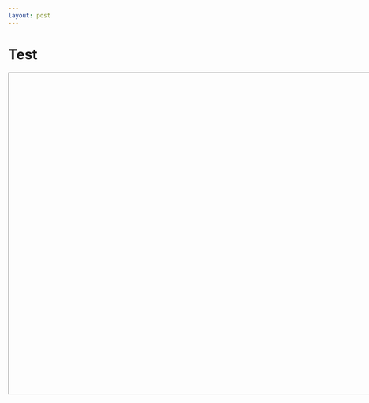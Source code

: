 ```yaml
---
layout: post
---
```


# Test

<iframe srcdoc="<div id='embed_container'></div><script src='https://unpkg.com/react@16/umd/react.development.js' crossorigin></script><script src='https://unpkg.com/react-dom@16/umd/react-dom.development.js' crossorigin></script><script src='https://cdnjs.cloudflare.com/ajax/libs/Chart.js/2.4.0/Chart.min.js' crossorigin></script><canvas id='salp-chart' width='800px' height='600px'></canvas><script>new Chart(document.getElementById('salp-chart'),{'type':'line','data':{'labels':['2018-03-29','2018-03-30','2018-04-02','2018-04-03','2018-04-04','2018-04-05','2018-04-06','2018-04-09','2018-04-10','2018-04-11','2018-04-12','2018-04-13','2018-04-16','2018-04-17','2018-04-18','2018-04-19','2018-04-20','2018-04-23','2018-04-24','2018-04-25','2018-04-26','2018-04-27','2018-04-30','2018-05-01','2018-05-02','2018-05-03','2018-05-04','2018-05-07','2018-05-08','2018-05-09','2018-05-10','2018-05-11','2018-05-14','2018-05-15','2018-05-16','2018-05-17','2018-05-18','2018-05-21','2018-05-22','2018-05-23','2018-05-24','2018-05-25','2018-05-29','2018-05-30','2018-05-31','2018-06-01','2018-06-04','2018-06-05','2018-06-06','2018-06-07','2018-06-08','2018-06-11','2018-06-12','2018-06-13','2018-06-14','2018-06-15','2018-06-18','2018-06-19','2018-06-20','2018-06-21','2018-06-22','2018-06-25','2018-06-26','2018-06-27','2018-06-28','2018-06-29','2018-07-02','2018-07-03','2018-07-05','2018-07-06','2018-07-09','2018-07-10','2018-07-11','2018-07-12','2018-07-13','2018-07-16','2018-07-17','2018-07-18','2018-07-19','2018-07-20','2018-07-23','2018-07-24','2018-07-25','2018-07-26','2018-07-27','2018-07-30','2018-07-31','2018-08-01','2018-08-02','2018-08-03','2018-08-06','2018-08-07','2018-08-08','2018-08-09','2018-08-10','2018-08-13','2018-08-14','2018-08-15','2018-08-16','2018-08-17','2018-08-20','2018-08-21','2018-08-22','2018-08-23','2018-08-24','2018-08-27','2018-08-28','2018-08-29','2018-08-30','2018-08-31','2018-09-04','2018-09-05','2018-09-06','2018-09-07','2018-09-10','2018-09-11','2018-09-12','2018-09-13','2018-09-14','2018-09-17','2018-09-18','2018-09-19','2018-09-20','2018-09-21','2018-09-24','2018-09-25','2018-09-26','2018-09-27','2018-09-28','2018-10-01','2018-10-02','2018-10-03','2018-10-04','2018-10-05','2018-10-09','2018-10-10','2018-10-11','2018-10-12','2018-10-15','2018-10-16','2018-10-17','2018-10-18','2018-10-19','2018-10-22','2018-10-23','2018-10-24','2018-10-25','2018-10-26','2018-10-29','2018-10-30','2018-10-31','2018-11-01','2018-11-02','2018-11-05','2018-11-06','2018-11-07','2018-11-08','2018-11-09','2018-11-13','2018-11-14','2018-11-15','2018-11-16','2018-11-19','2018-11-20','2018-11-21','2018-11-23','2018-11-26','2018-11-27','2018-11-28','2018-11-29','2018-11-30','2018-12-03','2018-12-04','2018-12-06','2018-12-07','2018-12-10','2018-12-11','2018-12-12','2018-12-13','2018-12-14','2018-12-17','2018-12-18','2018-12-19','2018-12-20','2018-12-21','2018-12-26','2018-12-27','2018-12-28','2018-12-31','2019-01-02','2019-01-03','2019-01-04','2019-01-07','2019-01-08','2019-01-09','2019-01-10','2019-01-11','2019-01-15','2019-01-16','2019-01-17','2019-01-18','2019-01-22','2019-01-23','2019-01-24','2019-01-25','2019-01-28','2019-01-29','2019-01-30','2019-01-31','2019-02-01','2019-02-04','2019-02-05','2019-02-06','2019-02-07','2019-02-08','2019-02-11','2019-02-12','2019-02-13','2019-02-14','2019-02-15','2019-02-19','2019-02-21','2019-02-22','2019-02-25','2019-02-26','2019-02-27','2019-02-28','2019-03-01','2019-03-04','2019-03-05','2019-03-06','2019-03-07','2019-03-08','2019-03-11','2019-03-12','2019-03-13','2019-03-14','2019-03-15','2019-03-18','2019-03-19','2019-03-20','2019-03-21','2019-03-22','2019-03-25','2019-03-26','2019-03-27','2019-03-28','2019-03-29'],'datasets':[{'label':'Dollar value of one euro','fill':false,'data':[1.2297,1.232,1.2288,1.2261,1.2292,1.223,1.2274,1.232,1.2338,1.2384,1.232,1.2322,1.2373,1.2345,1.238,1.2336,1.2282,1.2216,1.2226,1.2178,1.2113,1.2108,1.2074,1.2,1.1968,1.197,1.1946,1.1927,1.1863,1.1852,1.1896,1.1951,1.1976,1.1864,1.1788,1.1798,1.1775,1.1768,1.1783,1.1693,1.1729,1.1666,1.1551,1.1664,1.167,1.1679,1.1696,1.1672,1.1778,1.1815,1.1773,1.1802,1.1792,1.1784,1.1634,1.1616,1.1606,1.1577,1.1592,1.16,1.163,1.1694,1.1675,1.1588,1.1582,1.1677,1.1604,1.1653,1.1697,1.1738,1.1744,1.1728,1.1722,1.1692,1.1667,1.171,1.1664,1.1645,1.1604,1.1708,1.1702,1.1684,1.1677,1.1654,1.166,1.1718,1.1706,1.1666,1.1612,1.1597,1.1564,1.1597,1.1598,1.1566,1.1399,1.1396,1.1351,1.1332,1.1388,1.141,1.1438,1.1534,1.1595,1.1567,1.1625,1.1676,1.172,1.1699,1.1646,1.1596,1.1566,1.162,1.1624,1.1572,1.1604,1.1591,1.1626,1.1672,1.1656,1.1687,1.1693,1.1685,1.1744,1.1739,1.1773,1.177,1.1758,1.167,1.1622,1.1567,1.156,1.1525,1.1508,1.1502,1.1482,1.1541,1.1565,1.1559,1.1594,1.1593,1.154,1.1494,1.1513,1.1467,1.148,1.1389,1.1374,1.1388,1.139,1.1364,1.1332,1.1396,1.1378,1.1394,1.1412,1.1459,1.1416,1.1325,1.1288,1.1312,1.1324,1.1402,1.1448,1.1391,1.1393,1.1332,1.1336,1.1281,1.1286,1.1382,1.1323,1.1356,1.1345,1.1374,1.139,1.1368,1.1314,1.1362,1.1358,1.13,1.1339,1.1364,1.1422,1.1432,1.1402,1.1408,1.1412,1.1445,1.1456,1.1357,1.1399,1.141,1.1468,1.1444,1.1524,1.1517,1.1479,1.1392,1.1408,1.1386,1.1362,1.1359,1.139,1.1322,1.1407,1.1438,1.1424,1.1418,1.1454,1.1474,1.1438,1.1406,1.138,1.1357,1.1326,1.1277,1.1316,1.1288,1.1284,1.1268,1.1328,1.1338,1.1342,1.1345,1.1374,1.137,1.1379,1.1376,1.1328,1.13,1.132,1.1214,1.1243,1.1226,1.1276,1.131,1.1304,1.1326,1.1337,1.1346,1.1352,1.1361,1.1282,1.1324,1.128,1.125,1.1236,1.1228],'borderColor':'#34e7e4','lineTension':'0.2','pointRadius':'0'}]},'options':{'title':{'display':true,'text':'US dollar-euro exchange rate'},'scales':{'yAxes':[{'ticks':{'min':1.1,'max':1.25,'stepSize':0.05},'scaleLabel':{'display':true,'labelString':'Exchange rate'}}],'xAxes':[{'scaleLabel':{'display':true,'labelString':'Date'}}]}}});</script>" width="800px" height="650px"></iframe>
